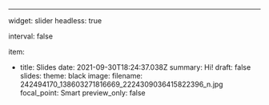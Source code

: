 ---
widget: slider
headless: true

interval: false

item:
- title: Slides
date: 2021-09-30T18:24:37.038Z
summary: Hi!
draft: false
slides:
  theme: black
image:
  filename: 242494170_138603271816669_2224309036415822396_n.jpg
  focal_point: Smart
  preview_only: false
